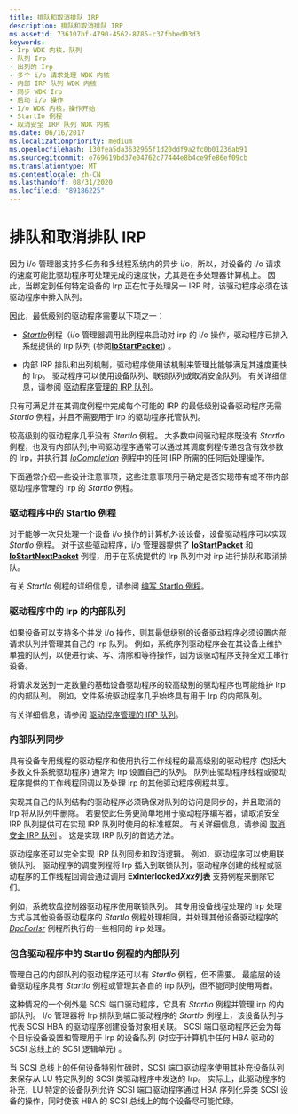```yaml
---
title: 排队和取消排队 IRP
description: 排队和取消排队 IRP
ms.assetid: 736107bf-4790-4562-8785-c37fbbed03d3
keywords:
- Irp WDK 内核，队列
- 队列 Irp
- 出列的 Irp
- 多个 i/o 请求处理 WDK 内核
- 内部 IRP 队列 WDK 内核
- 同步 WDK Irp
- 启动 i/o 操作
- I/o WDK 内核，操作开始
- StartIo 例程
- 取消安全 IRP 队列 WDK 内核
ms.date: 06/16/2017
ms.localizationpriority: medium
ms.openlocfilehash: 130fea5da3632965f1d20ddf9a2fc0b01236ab91
ms.sourcegitcommit: e769619bd37e04762c77444e8b4ce9fe86ef09cb
ms.translationtype: MT
ms.contentlocale: zh-CN
ms.lasthandoff: 08/31/2020
ms.locfileid: "89186225"
---
```

# <a name="queuing-and-dequeuing-irps"></a>排队和取消排队 IRP





因为 i/o 管理器支持多任务和多线程系统内的异步 i/o，所以，对设备的 i/o 请求的速度可能比驱动程序可处理完成的速度快，尤其是在多处理器计算机上。 因此，当绑定到任何特定设备的 Irp 正在忙于处理另一 IRP 时，该驱动程序必须在该驱动程序中排入队列。

因此，最低级别的驱动程序需要以下项之一：

-   [*StartIo*](/windows-hardware/drivers/ddi/wdm/nc-wdm-driver_startio)例程（i/o 管理器调用此例程来启动对 irp 的 i/o 操作，驱动程序已排入系统提供的 irp 队列 (参阅[**IoStartPacket**](/windows-hardware/drivers/ddi/ntifs/nf-ntifs-iostartpacket)) 。

-   内部 IRP 排队和出列机制，驱动程序使用该机制来管理比能够满足其速度更快的 Irp。 驱动程序可以使用设备队列、联锁队列或取消安全队列。 有关详细信息，请参阅 [驱动程序管理的 IRP 队列](driver-managed-irp-queues.md)。

只有可满足并在其调度例程中完成每个可能的 IRP 的最低级别设备驱动程序无需 *StartIo* 例程，并且不需要用于 irp 的驱动程序托管队列。

较高级别的驱动程序几乎没有 *StartIo* 例程。 大多数中间驱动程序既没有 *StartIo* 例程，也没有内部队列;中间驱动程序通常可以通过其调度例程传递包含有效参数的 Irp，并执行其 [*IoCompletion*](/windows-hardware/drivers/ddi/wdm/nc-wdm-io_completion_routine) 例程中的任何 IRP 所需的任何后处理操作。

下面通常介绍一些设计注意事项，这些注意事项用于确定是否实现带有或不带内部驱动程序管理的 Irp 的 *StartIo* 例程。

### <a name="startio-routines-in-drivers"></a>驱动程序中的 StartIo 例程

对于能够一次只处理一个设备 i/o 操作的计算机外设设备，设备驱动程序可以实现 *StartIo* 例程。 对于这些驱动程序，i/o 管理器提供了 [**IoStartPacket**](/windows-hardware/drivers/ddi/ntifs/nf-ntifs-iostartpacket) 和 [**IoStartNextPacket**](/windows-hardware/drivers/ddi/ntifs/nf-ntifs-iostartnextpacket) 例程，用于在系统提供的 Irp 队列中对 irp 进行排队和取消排队。

有关 *StartIo* 例程的详细信息，请参阅 [编写 StartIo 例程](writing-a-startio-routine.md)。

### <a name="internal-queues-for-irps-in-drivers"></a>驱动程序中的 Irp 的内部队列

如果设备可以支持多个并发 i/o 操作，则其最低级别的设备驱动程序必须设置内部请求队列并管理其自己的 Irp 队列。 例如，系统序列驱动程序会在其设备上维护单独的队列，以便进行读、写、清除和等待操作，因为该驱动程序支持全双工串行设备。

将请求发送到一定数量的基础设备驱动程序的较高级别的驱动程序也可能维护 Irp 的内部队列。 例如，文件系统驱动程序几乎始终具有用于 Irp 的内部队列。

有关详细信息，请参阅 [驱动程序管理的 IRP 队列](driver-managed-irp-queues.md)。

### <a name="internal-queue-synchronization"></a>内部队列同步

具有设备专用线程的驱动程序和使用执行工作线程的最高级别的驱动程序 (包括大多数文件系统驱动程序) 通常为 Irp 设置自己的队列。 队列由驱动程序线程或驱动程序提供的工作线程回调以及处理 Irp 的其他驱动程序例程共享。

实现其自己的队列结构的驱动程序必须确保对队列的访问是同步的，并且取消的 Irp 将从队列中删除。 若要使此任务更简单地用于驱动程序编写器，请取消安全 IRP 队列提供可在实现 IRP 队列时使用的标准框架。 有关详细信息，请参阅 [取消安全 IRP 队列](cancel-safe-irp-queues.md) 。 这是实现 IRP 队列的首选方法。

驱动程序还可以完全实现 IRP 队列同步和取消逻辑。 例如，驱动程序可以使用联锁队列。 驱动程序的调度例程将 Irp 插入到联锁队列，驱动程序创建的线程或驱动程序的工作线程回调会通过调用 **ExInterlocked*Xxx*列表** 支持例程来删除它们。

例如，系统软盘控制器驱动程序使用联锁队列。 其专用设备线程处理的 Irp 处理方式与其他设备驱动程序的 *StartIo* 例程处理相同，并处理其他设备驱动程序的 [*DpcForIsr*](/windows-hardware/drivers/ddi/wdm/nc-wdm-io_dpc_routine) 例程所执行的一些相同的 irp 处理。

### <a name="internal-queues-with-startio-routines-in-drivers"></a>包含驱动程序中的 StartIo 例程的内部队列

管理自己的内部队列的驱动程序还可以有 *StartIo* 例程，但不需要。 最底层的设备驱动程序具有 *StartIo* 例程或管理其各自的 irp 队列，但不能同时使用两者。

这种情况的一个例外是 SCSI 端口驱动程序，它具有 *StartIo* 例程并管理 irp 的内部队列。 I/o 管理器将 Irp 排队到端口驱动程序的 *StartIo* 例程上，该设备队列与代表 SCSI HBA 的驱动程序创建设备对象相关联。 SCSI 端口驱动程序还会为每个目标设备设置和管理用于 Irp 的设备队列 (对应于计算机中任何 HBA 驱动的 SCSI 总线上的 SCSI 逻辑单元) 。

当 SCSI 总线上的任何设备特别忙碌时，SCSI 端口驱动程序使用其补充设备队列来保存从 LU 特定队列的 SCSI 类驱动程序中发送的 Irp。 实际上，此驱动程序的补充，LU 特定的设备队列允许 SCSI 端口驱动程序通过 HBA 序列化异类 SCSI 设备的操作，同时使该 HBA 的 SCSI 总线上的每个设备尽可能忙碌。

 

